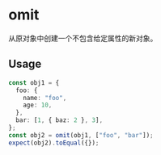 # omit

从原对象中创建一个不包含给定属性的新对象。

## Usage

```ts
const obj1 = {
  foo: {
    name: "foo",
    age: 10,
  },
  bar: [1, { baz: 2 }, 3],
};
const obj2 = omit(obj1, ["foo", "bar"]);
expect(obj2).toEqual({});
```
